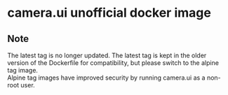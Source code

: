# camera.ui unofficial docker image

## Note
The latest tag is no longer updated. The latest tag is kept in the older version of the Dockerfile for compatibility, but please switch to the alpine tag image.  
Alpine tag images have improved security by running camera.ui as a non-root user.
